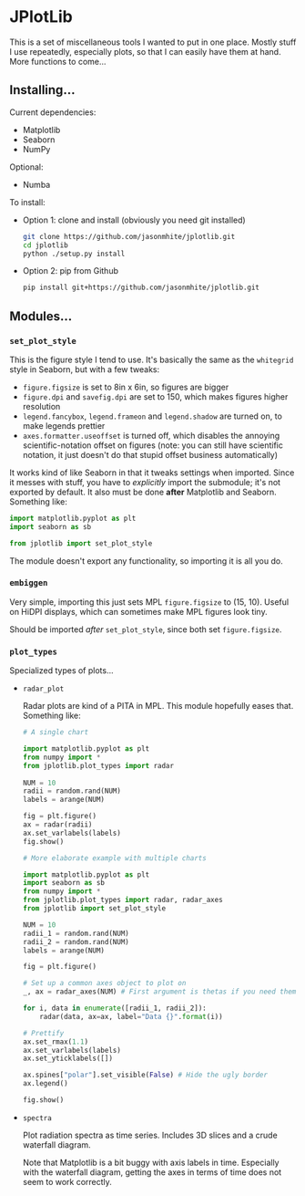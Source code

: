 # JPlotLib

This is a set of miscellaneous tools I wanted to put in one place. Mostly stuff I use repeatedly,
especially plots, so that I can easily have them at hand. More functions to come...

## Installing...

Current dependencies:

  * Matplotlib
  * Seaborn
  * NumPy

Optional:
  
  * Numba

To install:

* Option 1: clone and install (obviously you need git installed)
  
  ```bash
  git clone https://github.com/jasonmhite/jplotlib.git
  cd jplotlib
  python ./setup.py install
  ```

* Option 2: pip from Github

  ```bash
  pip install git+https://github.com/jasonmhite/jplotlib.git
  ``` 
## Modules...

### `set_plot_style`

This is the figure style I tend to use. It's basically the same as the `whitegrid` style in
Seaborn, but with a few tweaks:

* `figure.figsize` is set to 8in x 6in, so figures are bigger
* `figure.dpi` and `savefig.dpi` are set to 150, which makes figures higher resolution
* `legend.fancybox`, `legend.frameon` and `legend.shadow` are turned on, to make
  legends prettier
* `axes.formatter.useoffset` is turned off, which disables the annoying scientific-notation
  offset on figures (note: you can still have scientific notation, it just doesn't do that
  stupid offset business automatically)

It works kind of like Seaborn in that it tweaks settings when imported. Since it messes with
stuff, you have to *explicitly* import the submodule; it's not exported by default. It also
must be done **after** Matplotlib and Seaborn. Something like:

```python
import matplotlib.pyplot as plt
import seaborn as sb

from jplotlib import set_plot_style
```

The module doesn't export any functionality, so importing it is all you do.

### `embiggen`

Very simple, importing this just sets MPL `figure.figsize` to (15, 10). Useful
on HiDPI displays, which can sometimes make MPL figures look tiny.

Should be imported *after* `set_plot_style`, since both set `figure.figsize`.

### `plot_types`

Specialized types of plots...

* `radar_plot`
  
  Radar plots are kind of a PITA in MPL. This module hopefully eases that. Something like:

  ```python
  # A single chart

  import matplotlib.pyplot as plt
  from numpy import *
  from jplotlib.plot_types import radar
 
  NUM = 10
  radii = random.rand(NUM)
  labels = arange(NUM)

  fig = plt.figure()
  ax = radar(radii)
  ax.set_varlabels(labels)
  fig.show()
  ```

  ```python
  # More elaborate example with multiple charts

  import matplotlib.pyplot as plt
  import seaborn as sb
  from numpy import *
  from jplotlib.plot_types import radar, radar_axes
  from jplotlib import set_plot_style

  NUM = 10
  radii_1 = random.rand(NUM)
  radii_2 = random.rand(NUM)
  labels = arange(NUM) 

  fig = plt.figure()

  # Set up a common axes object to plot on
  _, ax = radar_axes(NUM) # First argument is thetas if you need them

  for i, data in enumerate([radii_1, radii_2]):
      radar(data, ax=ax, label="Data {}".format(i))

  # Prettify
  ax.set_rmax(1.1)
  ax.set_varlabels(labels)
  ax.set_yticklabels([])

  ax.spines["polar"].set_visible(False) # Hide the ugly border
  ax.legend()

  fig.show()
  ```

* `spectra`

  Plot radiation spectra as time series. Includes 3D slices and a crude
  waterfall diagram.

  Note that Matplotlib is a bit buggy with axis labels in time. Especially
  with the waterfall diagram, getting the axes in terms of time does not
  seem to work correctly. 
